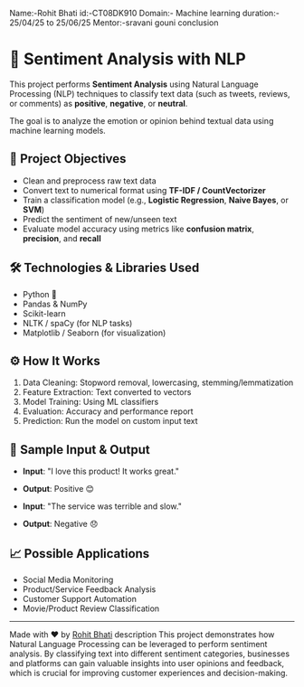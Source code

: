 Name:-Rohit Bhati
id:-CT08DK910
Domain:- Machine learning
duration:- 25/04/25 to 25/06/25
Mentor:-sravani gouni 
conclusion
# 🧠 Sentiment Analysis with NLP

This project performs **Sentiment Analysis** using Natural Language Processing (NLP) techniques to classify text data (such as tweets, reviews, or comments) as **positive**, **negative**, or **neutral**.

The goal is to analyze the emotion or opinion behind textual data using machine learning models.

## 🎯 Project Objectives

- Clean and preprocess raw text data
- Convert text to numerical format using **TF-IDF / CountVectorizer**
- Train a classification model (e.g., **Logistic Regression**, **Naive Bayes**, or **SVM**)
- Predict the sentiment of new/unseen text
- Evaluate model accuracy using metrics like **confusion matrix**, **precision**, and **recall**

## 🛠️ Technologies & Libraries Used

- Python 🐍
- Pandas & NumPy
- Scikit-learn
- NLTK / spaCy (for NLP tasks)
- Matplotlib / Seaborn (for visualization)

## ⚙️ How It Works

1. Data Cleaning: Stopword removal, lowercasing, stemming/lemmatization
2. Feature Extraction: Text converted to vectors
3. Model Training: Using ML classifiers
4. Evaluation: Accuracy and performance report
5. Prediction: Run the model on custom input text

## 💬 Sample Input & Output

- **Input**: "I love this product! It works great."
- **Output**: Positive 😊

- **Input**: "The service was terrible and slow."
- **Output**: Negative 😞

## 📈 Possible Applications

- Social Media Monitoring
- Product/Service Feedback Analysis
- Customer Support Automation
- Movie/Product Review Classification

---

Made with ❤️ by [Rohit Bhati](https://github.com/rohitbhati23)
description
This project demonstrates how Natural Language Processing can be leveraged to perform sentiment analysis. By classifying text into different sentiment categories, businesses and platforms can gain valuable insights into user opinions and feedback, which is crucial for improving customer experiences and decision-making.
